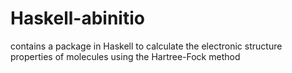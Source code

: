 Haskell-abinitio
================

contains a package in Haskell to calculate the electronic structure properties of molecules using the Hartree-Fock method